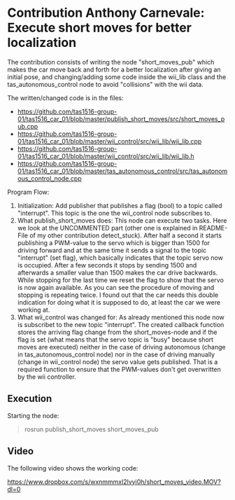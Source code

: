 # Contribution Anthony Carnevale: Execute short moves for better localization

The contribution consists of writing the node "short_moves_pub" which makes the car move back and forth for a better localization after giving an initial pose, and changing/adding some code inside the wii_lib class and the tas_autonomous_control node to avoid "collisions" with the wii data.

The written/changed code is in the files: 
- https://github.com/tas1516-group-01/tas1516_car_01/blob/master/publish_short_moves/src/short_moves_pub.cpp
- https://github.com/tas1516-group-01/tas1516_car_01/blob/master/wii_control/src/wii_lib/wii_lib.cpp
- https://github.com/tas1516-group-01/tas1516_car_01/blob/master/wii_control/src/wii_lib/wii_lib.h
- https://github.com/tas1516-group-01/tas1516_car_01/blob/master/tas_autonomous_control/src/tas_autonomous_control_node.cpp

Program Flow:
  1. Initialization: Add publisher that publishes a flag (bool) to a topic called "interrupt". This topic is the one the wii_control node subscribes to. 
  2. What publish_short_moves does: This node can execute two tasks. Here we look at the UNCOMMENTED part (other one is explained in README-File of my other contribution detect_stuck). After half a second it starts publishing a PWM-value to the servo which is bigger than 1500 for driving forward and at the same time it sends a signal to the topic "interrupt" (set flag), which basically indicates that the topic servo now is occupied. After a few seconds it stops by sending 1500 and afterwards a smaller value than 1500 makes the car drive backwards. While stopping for the last time we reset the flag to show that the servo is now again available. As you can see the procedure of moving and stopping is repeating twice. I found out that the car needs this double indication for doing what it is supposed to do, at least the car we were working at.
  3. What wii_control was changed for: As already mentioned this node now is subscribet to the new topic "interrupt". The created callback function stores the arriving flag change from the short_moves-node and if the flag is set (what means that the servo topic is "busy" because short moves are executed) neither in the case of driving autonomous (change in tas_autonomous_control node) nor in the case of driving manually (change in wii_control node) the servo value gets published. That is a required function to ensure that the PWM-values don't get overwritten by the wii controller.

## Execution

Starting the node:

> rosrun publish_short_moves short_moves_pub

## Video

The following video shows the working code:

https://www.dropbox.com/s/wxnmmmxl2lvyi0h/short_moves_video.MOV?dl=0
